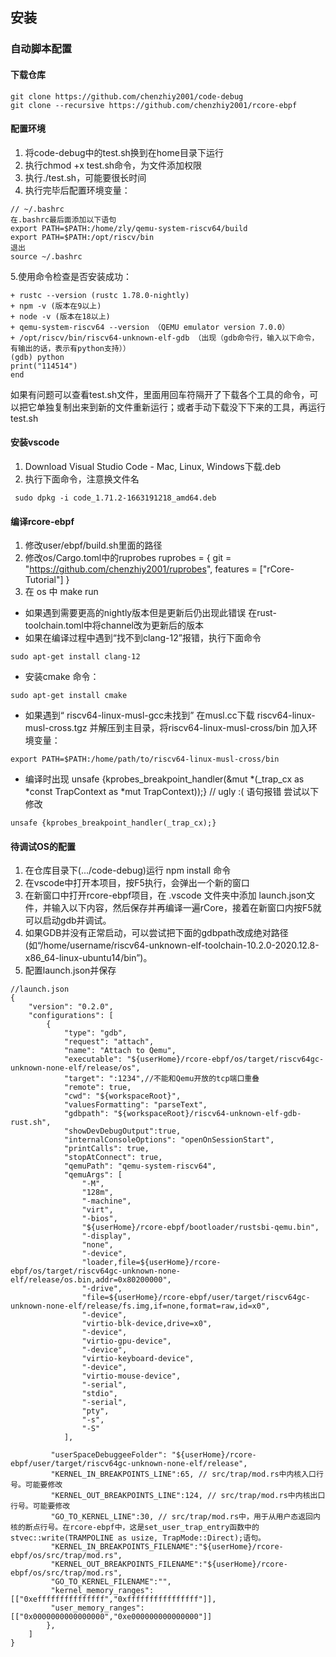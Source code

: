 ## 安装
### 自动脚本配置
#### 下载仓库
```
git clone https://github.com/chenzhiy2001/code-debug
git clone --recursive https://github.com/chenzhiy2001/rcore-ebpf  

```
#### 配置环境
1. 将code-debug中的test.sh换到在home目录下运行
2. 执行chmod +x test.sh命令，为文件添加权限
3. 执行./test.sh，可能要很长时间
4. 执行完毕后配置环境变量：
```
// ~/.bashrc
在.bashrc最后面添加以下语句
export PATH=$PATH:/home/zly/qemu-system-riscv64/build
export PATH=$PATH:/opt/riscv/bin
退出
source ~/.bashrc
```
5.使用命令检查是否安装成功：
```
+ rustc --version (rustc 1.78.0-nightly)
+ npm -v (版本在9以上)
+ node -v (版本在18以上)
+ qemu-system-riscv64 --version （QEMU emulator version 7.0.0）
+ /opt/riscv/bin/riscv64-unknown-elf-gdb （出现（gdb命令行，输入以下命令，有输出的话，表示有python支持））
(gdb) python
print("114514")
end 
``` 
如果有问题可以查看test.sh文件，里面用回车符隔开了下载各个工具的命令，可以把它单独复制出来到新的文件重新运行；或者手动下载没下下来的工具，再运行test.sh
#### 安装vscode
1. Download Visual Studio Code - Mac, Linux, Windows下载.deb
2. 执行下面命令，注意换文件名
```
 sudo dpkg -i code_1.71.2-1663191218_amd64.deb
 ```
#### 编译rcore-ebpf
1. 修改user/ebpf/build.sh里面的路径
2. 修改os/Cargo.toml中的ruprobes
ruprobes = { git = "https://github.com/chenzhiy2001/ruprobes", features = ["rCore-Tutorial"] }
3. 在 os 中 make run
+ 如果遇到需要更高的nightly版本但是更新后仍出现此错误
在rust-toolchain.toml中将channel改为更新后的版本
+ 如果在编译过程中遇到“找不到clang-12”报错，执行下面命令
```
sudo apt-get install clang-12
```
+ 安装cmake 命令：
```
sudo apt-get install cmake
```
+ 如果遇到“ riscv64-linux-musl-gcc未找到” 在musl.cc下载 riscv64-linux-musl-cross.tgz 并解压到主目录，将riscv64-linux-musl-cross/bin 加入环境变量：
```
export PATH=$PATH:/home/path/to/riscv64-linux-musl-cross/bin
```
+ 编译时出现 unsafe {kprobes_breakpoint_handler(&mut *(_trap_cx as *const TrapContext as *mut TrapContext));} // ugly :( 语句报错
尝试以下修改
```
unsafe {kprobes_breakpoint_handler(_trap_cx);}
```
#### 待调试OS的配置
1. 在仓库目录下(.../code-debug)运行 npm install 命令
2. 在vscode中打开本项目，按F5执行，会弹出一个新的窗口
3. 在新窗口中打开rcore-ebpf项目，在 .vscode 文件夹中添加 launch.json文件，并输入以下内容，然后保存并再编译一遍rCore，接着在新窗口内按F5就可以启动gdb并调试。
4. 如果GDB并没有正常启动，可以尝试把下面的gdbpath改成绝对路径(如“/home/username/riscv64-unknown-elf-toolchain-10.2.0-2020.12.8-x86_64-linux-ubuntu14/bin”)。
5. 配置launch.json并保存
```
//launch.json
{
    "version": "0.2.0",
    "configurations": [
        {
            "type": "gdb",
            "request": "attach",
            "name": "Attach to Qemu",
            "executable": "${userHome}/rcore-ebpf/os/target/riscv64gc-unknown-none-elf/release/os",
            "target": ":1234",//不能和Qemu开放的tcp端口重叠
            "remote": true,
            "cwd": "${workspaceRoot}",
            "valuesFormatting": "parseText",
            "gdbpath": "${workspaceRoot}/riscv64-unknown-elf-gdb-rust.sh",
            "showDevDebugOutput":true,
            "internalConsoleOptions": "openOnSessionStart",
            "printCalls": true,
            "stopAtConnect": true,
            "qemuPath": "qemu-system-riscv64",
            "qemuArgs": [
                "-M",
                "128m",
                "-machine",
                "virt",
                "-bios",
                "${userHome}/rcore-ebpf/bootloader/rustsbi-qemu.bin",
                "-display",
                "none",
                "-device",
                "loader,file=${userHome}/rcore-ebpf/os/target/riscv64gc-unknown-none-elf/release/os.bin,addr=0x80200000",
                "-drive",
                "file=${userHome}/rcore-ebpf/user/target/riscv64gc-unknown-none-elf/release/fs.img,if=none,format=raw,id=x0",
                "-device",
                "virtio-blk-device,drive=x0",
                "-device",
                "virtio-gpu-device",
                "-device",
                "virtio-keyboard-device",
                "-device",
                "virtio-mouse-device",
                "-serial",
                "stdio",
                "-serial",
                "pty",
                "-s",
                "-S"
            ],

         "userSpaceDebuggeeFolder": "${userHome}/rcore-ebpf/user/target/riscv64gc-unknown-none-elf/release",
         "KERNEL_IN_BREAKPOINTS_LINE":65, // src/trap/mod.rs中内核入口行号。可能要修改
         "KERNEL_OUT_BREAKPOINTS_LINE":124, // src/trap/mod.rs中内核出口行号。可能要修改
         "GO_TO_KERNEL_LINE":30, // src/trap/mod.rs中，用于从用户态返回内核的断点行号。在rcore-ebpf中，这是set_user_trap_entry函数中的stvec::write(TRAMPOLINE as usize, TrapMode::Direct);语句。
         "KERNEL_IN_BREAKPOINTS_FILENAME":"${userHome}/rcore-ebpf/os/src/trap/mod.rs",
         "KERNEL_OUT_BREAKPOINTS_FILENAME":"${userHome}/rcore-ebpf/os/src/trap/mod.rs",
         "GO_TO_KERNEL_FILENAME":"",
         "kernel_memory_ranges":[["0xefffffffffffffff","0xffffffffffffffff"]],
         "user_memory_ranges":[["0x0000000000000000","0xe000000000000000"]]
        },
    ]
}
```
